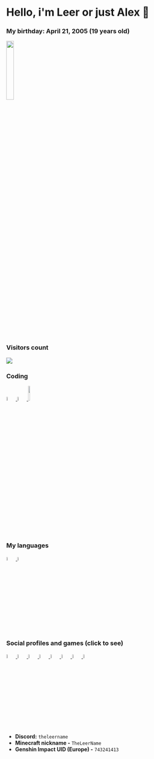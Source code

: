 # Hello, i'm Leer or just Alex 👋

### My birthday: April 21, 2005 (19 years old)

<img src="./tenor.gif" width="20%"/>

### Visitors count
<!-- thx to github.com/XiaomingX, very cool free thing thx again <3 -->
<img src="https://profile-counter.glitch.me/TheLeerName/count.svg"/>

### Coding
<a href="https://haxe.org"> <img src="https://upload.wikimedia.org/wikipedia/commons/thumb/8/89/Haxe_logo.svg/800px-Haxe_logo.svg.png" width="5%"/> </a>
<a href="https://nodejs.org"> <img src="https://i.imgur.com/dKSmDa4.png" width="5%"/> </a>
<a href="https://www.java.com"> <img src="https://i.imgur.com/Su4uFdY.gif" width="10%"/> </a>

### My languages
<a href="https://en.wikipedia.org/wiki/Russian_language"> <img src="https://i.imgur.com/ukbpkb1.png" width="5%"/> </a>
<a href="https://en.wikipedia.org/wiki/English_language"> <img src="https://i.imgur.com/wk7f8Ic.png" width="5%"/> </a>

### Social profiles and games (click to see)
<a href="https://youtube.com/@TheLeerName"> <img src="https://i.imgur.com/GUaL8pM.png" width="5%"/> </a>
<a href="https://twitch.tv/TheLeerName"> <img src="https://avatars.githubusercontent.com/u/1795021?s=280&v=4" width="5%"/> </a>
<a href="https://gamebanana.com/members/2017530"> <img src="https://images.gamebanana.com/static/img/favicon/256x256.png" width="5%"/> </a>
<a href="https://open.spotify.com/user/uo8tpun8vmimkt1y4ep3ndi16"> <img src="https://play-lh.googleusercontent.com/P2VMEenhpIsubG2oWbvuLGrs0GyyzLiDosGTg8bi8htRXg9Uf0eUtHiUjC28p1jgHzo" width="5%"/> </a>
<a href="https://steamcommunity.com/id/theleername"> <img src="https://upload.wikimedia.org/wikipedia/commons/thumb/8/83/Steam_icon_logo.svg/640px-Steam_icon_logo.svg.png" width="5%"/> </a>
<a href="https://www.hoyolab.com/accountCenter/postList?id=226076508"> <img src="https://i.imgur.com/9QV02uc.png" width="5%"/> </a>
<a href="https://osu.ppy.sh/users/24948922"> <img src="https://i.imgur.com/gJPhXoJ.png" width="5%"/> </a>
<a href="https://overwatch.blizzard.com/career/Leer-21307"> <img src="https://i.imgur.com/h2GhiBV.png" width="5%"/> </a>
- **Discord:** `theleername`
- **Minecraft nickname -** `TheLeerName`
- **Genshin Impact UID (Europe) -** `743241413`

